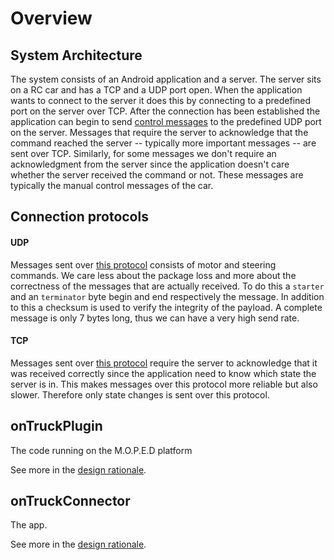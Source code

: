 # Overview
## System Architecture
The system consists of an Android application and a server.
The server sits on a RC car and has a TCP and a UDP port open.
When the application wants to connect to the server it does this by connecting to a predefined port on the server over TCP.
After the connection has been established the application can begin to send [control messages](##Connection-protocols) to the predefined UDP port on the server.
Messages that require the server to acknowledge that the command reached the server -- typically more important messages -- are sent over TCP.
Similarly, for some messages we don't require an acknowledgment from the server since the application doesn't care whether the server received the command or not.
These messages are typically the manual control messages of the car.

## Connection protocols

#### UDP
Messages sent over [this protocol](https://github.com/hulthe/DAT255//tree/master/doc/udp_protocol.md) consists of motor and steering commands.
We care less about the package loss and more about the correctness of the messages that are actually received.
To do this a `starter` and an `terminator` byte begin and end respectively the message.
In addition to this a checksum is used to verify the integrity of the payload.
A complete message is only 7 bytes long, thus we can have a very high send rate.

#### TCP
Messages sent over [this protocol](https://github.com/hulthe/DAT255//tree/master/doc/tcp_protocol.md) require the server to acknowledge that it was received correctly since the application need to know which state the server is in.
This makes messages over this protocol more reliable but also slower.
Therefore only state changes is sent over this protocol.

## onTruckPlugin
The code running on the M.O.P.E.D platform

See more in the [design rationale](https://github.com/hulthe/DAT255/blob/master/doc/onTruckPlugin/designRationale.md).

## onTruckConnector
The app.

See more in the [design rationale](https://github.com/hulthe/DAT255/blob/master/doc/onTruckConnector/designRationale.md).
